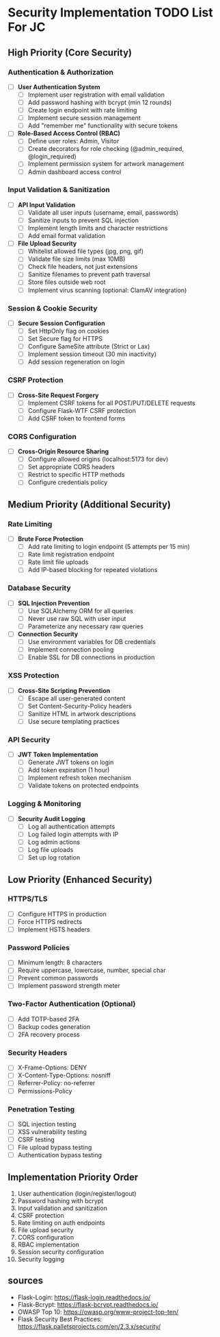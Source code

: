 # Security Implementation TODO List For JC

## High Priority (Core Security)

### Authentication & Authorization
- [ ] **User Authentication System**
  - [ ] Implement user registration with email validation
  - [ ] Add password hashing with bcrypt (min 12 rounds)
  - [ ] Create login endpoint with rate limiting
  - [ ] Implement secure session management
  - [ ] Add "remember me" functionality with secure tokens

- [ ] **Role-Based Access Control (RBAC)**
  - [ ] Define user roles: Admin, Visitor
  - [ ] Create decorators for role checking (@admin_required, @login_required)
  - [ ] Implement permission system for artwork management
  - [ ] Admin dashboard access control

### Input Validation & Sanitization
- [ ] **API Input Validation**
  - [ ] Validate all user inputs (username, email, passwords)
  - [ ] Sanitize inputs to prevent SQL injection
  - [ ] Implement length limits and character restrictions
  - [ ] Add email format validation
  
- [ ] **File Upload Security**
  - [ ] Whitelist allowed file types (jpg, png, gif)
  - [ ] Validate file size limits (max 10MB)
  - [ ] Check file headers, not just extensions
  - [ ] Sanitize filenames to prevent path traversal
  - [ ] Store files outside web root
  - [ ] Implement virus scanning (optional: ClamAV integration)

### Session & Cookie Security
- [ ] **Secure Session Configuration**
  - [ ] Set HttpOnly flag on cookies
  - [ ] Set Secure flag for HTTPS
  - [ ] Configure SameSite attribute (Strict or Lax)
  - [ ] Implement session timeout (30 min inactivity)
  - [ ] Add session regeneration on login

### CSRF Protection
- [ ] **Cross-Site Request Forgery**
  - [ ] Implement CSRF tokens for all POST/PUT/DELETE requests
  - [ ] Configure Flask-WTF CSRF protection
  - [ ] Add CSRF token to frontend forms

### CORS Configuration
- [ ] **Cross-Origin Resource Sharing**
  - [ ] Configure allowed origins (localhost:5173 for dev)
  - [ ] Set appropriate CORS headers
  - [ ] Restrict to specific HTTP methods
  - [ ] Configure credentials policy

## Medium Priority (Additional Security)

### Rate Limiting
- [ ] **Brute Force Protection**
  - [ ] Add rate limiting to login endpoint (5 attempts per 15 min)
  - [ ] Rate limit registration endpoint
  - [ ] Rate limit file uploads
  - [ ] Add IP-based blocking for repeated violations

### Database Security
- [ ] **SQL Injection Prevention**
  - [ ] Use SQLAlchemy ORM for all queries
  - [ ] Never use raw SQL with user input
  - [ ] Parameterize any necessary raw queries
  
- [ ] **Connection Security**
  - [ ] Use environment variables for DB credentials
  - [ ] Implement connection pooling
  - [ ] Enable SSL for DB connections in production

### XSS Protection
- [ ] **Cross-Site Scripting Prevention**
  - [ ] Escape all user-generated content
  - [ ] Set Content-Security-Policy headers
  - [ ] Sanitize HTML in artwork descriptions
  - [ ] Use secure templating practices

### API Security
- [ ] **JWT Token Implementation**
  - [ ] Generate JWT tokens on login
  - [ ] Add token expiration (1 hour)
  - [ ] Implement refresh token mechanism
  - [ ] Validate tokens on protected endpoints

### Logging & Monitoring
- [ ] **Security Audit Logging**
  - [ ] Log all authentication attempts
  - [ ] Log failed login attempts with IP
  - [ ] Log admin actions
  - [ ] Log file uploads
  - [ ] Set up log rotation

## Low Priority (Enhanced Security)

### HTTPS/TLS
- [ ] Configure HTTPS in production
- [ ] Force HTTPS redirects
- [ ] Implement HSTS headers

### Password Policies
- [ ] Minimum length: 8 characters
- [ ] Require uppercase, lowercase, number, special char
- [ ] Prevent common passwords
- [ ] Implement password strength meter

### Two-Factor Authentication (Optional)
- [ ] Add TOTP-based 2FA
- [ ] Backup codes generation
- [ ] 2FA recovery process

### Security Headers
- [ ] X-Frame-Options: DENY
- [ ] X-Content-Type-Options: nosniff
- [ ] Referrer-Policy: no-referrer
- [ ] Permissions-Policy

### Penetration Testing
- [ ] SQL injection testing
- [ ] XSS vulnerability testing
- [ ] CSRF testing
- [ ] File upload bypass testing
- [ ] Authentication bypass testing

## Implementation Priority Order

1. User authentication (login/register/logout)
2. Password hashing with bcrypt
3. Input validation and sanitization
4. CSRF protection
5. Rate limiting on auth endpoints
6. File upload security
7. CORS configuration
8. RBAC implementation
9. Session security configuration
10. Security logging

## sources

- Flask-Login: https://flask-login.readthedocs.io/
- Flask-Bcrypt: https://flask-bcrypt.readthedocs.io/
- OWASP Top 10: https://owasp.org/www-project-top-ten/
- Flask Security Best Practices: https://flask.palletsprojects.com/en/2.3.x/security/

